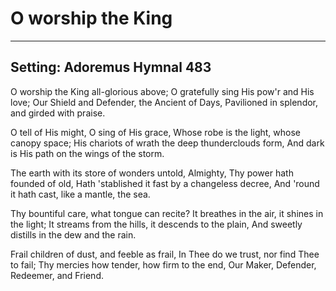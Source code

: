 # O worship the King

***

## Setting: Adoremus Hymnal 483

O worship the King all-glorious above;
O gratefully sing His pow'r and His love;
Our Shield and Defender, the Ancient of Days,
Pavilioned in splendor, and girded with praise.

O tell of His might, O sing of His grace,
Whose robe is the light, whose canopy space;
His chariots of wrath the deep thunderclouds form,
And dark is His path on the wings of the storm.

The earth with its store of wonders untold,
Almighty, Thy power hath founded of old,
Hath 'stablished it fast by a changeless decree,
And 'round it hath cast, like a mantle, the sea.

Thy bountiful care, what tongue can recite?
It breathes in the air, it shines in the light;
It streams from the hills, it descends to the plain,
And sweetly distills in the dew and the rain.

Frail children of dust, and feeble as frail,
In Thee do we trust, nor find Thee to fail;
Thy mercies how tender, how firm to the end,
Our Maker, Defender, Redeemer, and Friend.